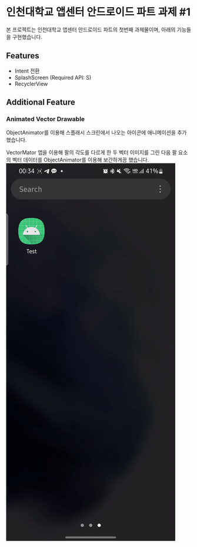 # 인천대학교 앱센터 안드로이드 파트 과제 #1 

본 프로젝트는 인천대학교 앱센터 안드로이드 파트의 첫번째 과제물이며, 아래의 기능들을 구현했습니다.

## Features
- Intent 전환
- SplashScreen (Required API: S)
- RecyclerView

## Additional Feature
### Animated Vector Drawable
ObjectAnimator를 이용해 스플래시 스크린에서 나오는 아이콘에 애니메이션을 추가했습니다.

VectorMator 앱을 이용해 팔의 각도를 다르게 한 두 벡터 이미지를 그린 다음 팔 요소의 벡터 데이터를 ObjectAnimator를 이용해 보간하게끔 했습니다.
![Splash](asset/splash.gif)
